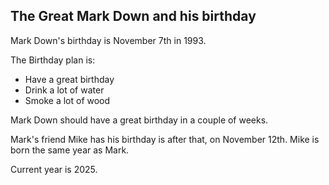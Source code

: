 ## The Great Mark Down and his birthday

Mark Down's birthday is November 7th in 1993.

The Birthday plan is:
- Have a great birthday
- Drink a lot of water
- Smoke a lot of wood

Mark Down should have a great birthday in a couple of weeks.

Mark's friend Mike has his birthday is after that, on November 12th. Mike is born the same year as Mark.

Current year is 2025.